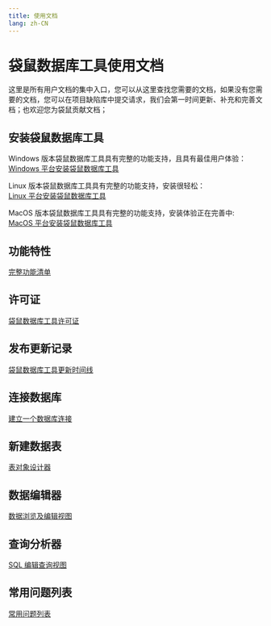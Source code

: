 ```yaml
---
title: 使用文档
lang: zh-CN
---
```


# 袋鼠数据库工具使用文档
这里是所有用户文档的集中入口，您可以从这里查找您需要的文档，如果没有您需要的文档，您可以在项目缺陷库中提交请求，我们会第一时间更新、补充和完善文档；也欢迎您为袋鼠贡献文档；

## 安装袋鼠数据库工具
Windows 版本袋鼠数据库工具具有完整的功能支持，且具有最佳用户体验：<br/>
[Windows 平台安装袋鼠数据库工具](install-windows.md)

Linux 版本袋鼠数据库工具具有完整的功能支持，安装很轻松：<br/>
[Linux 平台安装袋鼠数据库工具](install-linux.md)

MacOS 版本袋鼠数据库工具具有完整的功能支持，安装体验正在完善中:<br/>
[MacOS 平台安装袋鼠数据库工具](install-macos.md)

## 功能特性
[完整功能清单](feature-matrix.md)

## 许可证
[袋鼠数据库工具许可证](license.md)

## 发布更新记录
[袋鼠数据库工具更新时间线](changelog.md)

## 连接数据库
[建立一个数据库连接](connection.md)

## 新建数据表
[表对象设计器](schema.md)

## 数据编辑器
[数据浏览及编辑视图](datagrid.md)

## 查询分析器
[SQL 编辑查询视图](editor.md)

## 常用问题列表
[常用问题列表](faq.md)

<Vssue :issue-id="2" :title="$title" />
